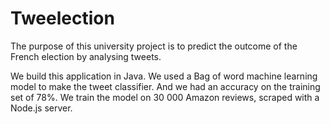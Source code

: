 
# Tweelection
The purpose of this university project is to predict the outcome of the French election by analysing tweets.

We build this application in Java. We used a Bag of word machine learning model to make the tweet classifier.
And we had an accuracy on the training set of 78%.
We train the model on 30 000 Amazon reviews, scraped with a Node.js server.

